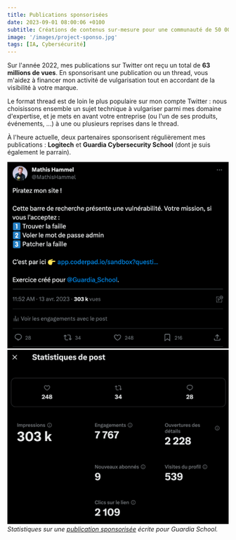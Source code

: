 ```yaml
---
title: Publications sponsorisées
date: 2023-09-01 08:00:06 +0100
subtitle: Créations de contenus sur-mesure pour une communauté de 50 000 développeurs et développeuses francophones.
image: '/images/project-sponso.jpg'
tags: [IA, Cybersécurité]
---
```


Sur l'année 2022, mes publications sur Twitter ont reçu un total de **63 millions de vues**. En sponsorisant une publication ou un thread, vous m'aidez à financer mon activité de vulgarisation tout en accordant de la visibilité à votre marque.

Le format thread est de loin le plus populaire sur mon compte Twitter : nous choisissons ensemble un sujet technique à vulgariser parmi mes domaine d'expertise, et je mets en avant votre entreprise (ou l'un de ses produits, événements, ...) à une ou plusieurs reprises dans le thread.

À l'heure actuelle, deux partenaires sponsorisent régulièrement mes publications : **Logitech** et **Guardia Cybersecurity School** (dont je suis également le parrain).

<div class="gallery-box">
  <div class="gallery">
    <img src="/images/twitter-sponsored.png" alt="Publication Twitter pour Guardia Cybersecurity School">
    <img src="/images/twitter-stats.png" alt="Statistiques associées à la capture d'écran précédente">
  </div>
  <em>Statistiques sur une <a href="https://twitter.com/MathisHammel/status/1646466490563014660">publication sponsorisée</a> écrite pour Guardia School.</em>
</div>